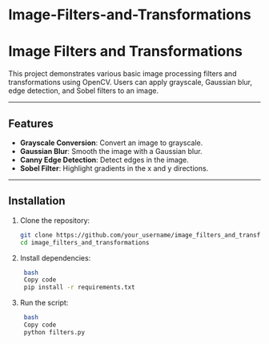 # Image-Filters-and-Transformations

# Image Filters and Transformations

This project demonstrates various basic image processing filters and transformations using OpenCV. Users can apply grayscale, Gaussian blur, edge detection, and Sobel filters to an image.

---

## Features
- **Grayscale Conversion**: Convert an image to grayscale.
- **Gaussian Blur**: Smooth the image with a Gaussian blur.
- **Canny Edge Detection**: Detect edges in the image.
- **Sobel Filter**: Highlight gradients in the x and y directions.

---

## Installation

1. Clone the repository:
   ```bash
   git clone https://github.com/your_username/image_filters_and_transformations.git
   cd image_filters_and_transformations
2. Install dependencies:
   ```bash
    bash
    Copy code
    pip install -r requirements.txt
3. Run the script:
   ```bash
    bash
    Copy code
    python filters.py
